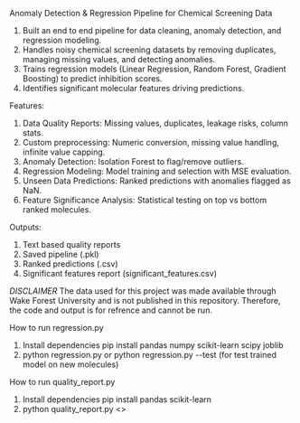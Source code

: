 Anomaly Detection & Regression Pipeline for Chemical Screening Data

1) Built an end to end pipeline for data cleaning, anomaly detection, and regression modeling.
2) Handles noisy chemical screening datasets by removing duplicates, managing missing values, and detecting anomalies.
3) Trains regression models (Linear Regression, Random Forest, Gradient Boosting) to predict inhibition scores.
4) Identifies significant molecular features driving predictions.

Features: 
1) Data Quality Reports: Missing values, duplicates, leakage risks, column stats.
2) Custom preprocessing: Numeric conversion, missing value handling, infinite value capping.
3) Anomaly Detection: Isolation Forest to flag/remove outliers.
4) Regression Modeling: Model training and selection with MSE evaluation.
5) Unseen Data Predictions: Ranked predictions with anomalies flagged as NaN.
6) Feature Significance Analysis: Statistical testing on top vs bottom ranked molecules.

Outputs:
1) Text based quality reports
2) Saved pipeline (.pkl)
3) Ranked predictions (.csv)
4) Significant features report (significant_features.csv)

*DISCLAIMER* The data used for this project was made available through Wake Forest University and is not published in this repository. Therefore, the code and output is for refrence and cannot be run. 

How to run regression.py
1) Install dependencies 
  pip install pandas numpy scikit-learn scipy joblib
2) python regression.py or python regression.py --test (for test trained model on new molecules)

How to run quality_report.py 
1) Install dependencies
   pip install pandas scikit-learn
2) python quality_report.py <>



  
   
